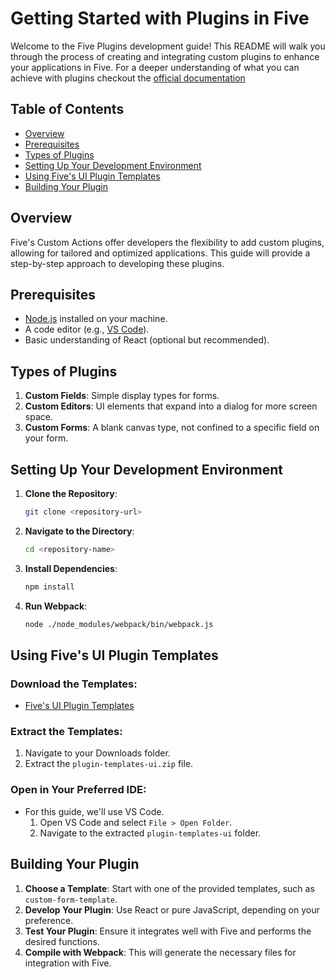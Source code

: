 
# Getting Started with Plugins in Five

Welcome to the Five Plugins development guide! This README will walk you through the process of creating and integrating custom plugins to enhance your applications in Five.
For a deeper understanding of what you can achieve with plugins checkout the [official documentation]()

## Table of Contents

- [Overview](#overview)
- [Prerequisites](#prerequisites)
- [Types of Plugins](#types-of-plugins)
- [Setting Up Your Development Environment](#setting-up-your-development-environment)
- [Using Five's UI Plugin Templates](#using-fives-ui-plugin-templates)
- [Building Your Plugin](#building-your-plugin)

## Overview

Five's Custom Actions offer developers the flexibility to add custom plugins, allowing for tailored and optimized applications. This guide will provide a step-by-step approach to developing these plugins.

## Prerequisites

- [Node.js](https://nodejs.org/) installed on your machine.
- A code editor (e.g., [VS Code](https://code.visualstudio.com/)).
- Basic understanding of React (optional but recommended).

## Types of Plugins

1. **Custom Fields**: Simple display types for forms.
2. **Custom Editors**: UI elements that expand into a dialog for more screen space.
3. **Custom Forms**: A blank canvas type, not confined to a specific field on your form.

## Setting Up Your Development Environment

1. **Clone the Repository**:
   ```bash
   git clone <repository-url>
2. **Navigate to the Directory**:
   ```bash
   cd <repository-name>
3. **Install Dependencies**:
   ```bash
   npm install
4. **Run Webpack**:
   ```bash
   node ./node_modules/webpack/bin/webpack.js


## Using Five's UI Plugin Templates

### Download the Templates:
- [Five's UI Plugin Templates](#) 

### Extract the Templates:
1. Navigate to your Downloads folder.
2. Extract the `plugin-templates-ui.zip` file.

### Open in Your Preferred IDE:
- For this guide, we'll use VS Code.
  1. Open VS Code and select `File > Open Folder`.
  2. Navigate to the extracted `plugin-templates-ui` folder.

## Building Your Plugin

1. **Choose a Template**: Start with one of the provided templates, such as `custom-form-template`.
2. **Develop Your Plugin**: Use React or pure JavaScript, depending on your preference.
3. **Test Your Plugin**: Ensure it integrates well with Five and performs the desired functions.
4. **Compile with Webpack**: This will generate the necessary files for integration with Five.





